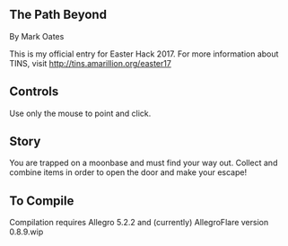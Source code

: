 ## The Path Beyond

By Mark Oates

This is my official entry for Easter Hack 2017.  For more information about TINS, visit http://tins.amarillion.org/easter17

## Controls

Use only the mouse to point and click.

## Story

You are trapped on a moonbase and must find your way out.  Collect and combine items in order to open the door and make your escape!

## To Compile

Compilation requires Allegro 5.2.2 and (currently) AllegroFlare version 0.8.9.wip
